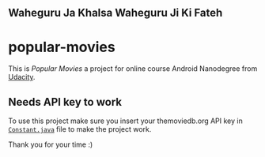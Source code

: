 ## Waheguru Ja Khalsa Waheguru Ji Ki Fateh

# popular-movies

This is 
*Popular Movies* a project for online course
Android Nanodegree from [Udacity](http://udacity.com/ "Udacity").

## Needs API key to work
To use this project make sure you insert your 
themoviedb.org API key in 
[`Constant.java`](app/src/main/java/example/android/com/popularmovies/data/Constant.java) file
to make the project work.

Thank you for your time :)

